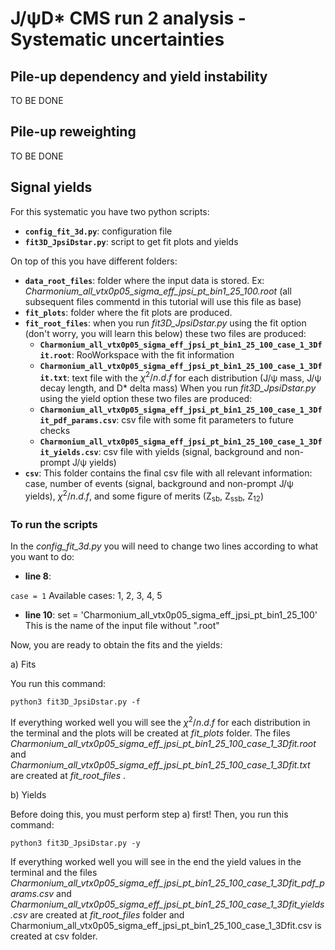 # J/ψD* CMS run 2 analysis - Systematic uncertainties  

<!---
To see the preview type ctr+shift+v
--->

## Pile-up dependency and yield instability

TO BE DONE

## Pile-up reweighting

TO BE DONE

## Signal yields

For this systematic you have two python scripts:

- **`config_fit_3d.py`**: configuration file
- **`fit3D_JpsiDstar.py`**: script to get fit plots and yields

On top of this you have different folders:

- **`data_root_files`**: folder where the input data is stored. Ex: _Charmonium_all_vtx0p05_sigma_eff_jpsi_pt_bin1_25_100.root_ (all subsequent files commentd in this tutorial will use this file as base)
- **`fit_plots`**: folder where the fit plots are produced.
- **`fit_root_files`**: when you run _fit3D_JpsiDstar.py_ using the fit option (don't worry, you will learn this below) these two files are produced:
    - **`Charmonium_all_vtx0p05_sigma_eff_jpsi_pt_bin1_25_100_case_1_3Dfit.root`**: RooWorkspace with the fit information
    - **`Charmonium_all_vtx0p05_sigma_eff_jpsi_pt_bin1_25_100_case_1_3Dfit.txt`**: text file with the $\chi^2/n.d.f$ for each distribution (J/ψ mass, J/ψ decay length, and D* delta mass)
When you run _fit3D_JpsiDstar.py_ using the yield option these two files are produced:
    - **`Charmonium_all_vtx0p05_sigma_eff_jpsi_pt_bin1_25_100_case_1_3Dfit_pdf_params.csv`**: csv file with some fit parameters to future checks
    - **`Charmonium_all_vtx0p05_sigma_eff_jpsi_pt_bin1_25_100_case_1_3Dfit_yields.csv`**: csv file with yields (signal, background and non-prompt J/ψ yields)
- **`csv`**: This folder contains the final csv file with all relevant information: case, number of events (signal, background and non-prompt J/ψ yields), $\chi^2/n.d.f$, and some figure of merits (Z<sub>sb</sub>, Z<sub>ssb</sub>, Z<sub>12</sub>)

### To run the scripts

In the _config_fit_3d.py_ you will need to change two lines according to what you want to do:

- **line 8**:

`case = 1`
Available cases: 1, 2, 3, 4, 5

- **line 10**:
set = 'Charmonium_all_vtx0p05_sigma_eff_jpsi_pt_bin1_25_100'
This is the name of the input file without ".root"

Now, you are ready to obtain the fits and the yields:

a) Fits

You run this command:

`python3 fit3D_JpsiDstar.py -f`

If everything worked well you will see the $\chi^2/n.d.f$ for each distribution in the terminal and the plots will be created at _fit_plots_ folder. The files _Charmonium_all_vtx0p05_sigma_eff_jpsi_pt_bin1_25_100_case_1_3Dfit.root_ and _Charmonium_all_vtx0p05_sigma_eff_jpsi_pt_bin1_25_100_case_1_3Dfit.txt_ are created at _fit_root_files_ .

b) Yields

Before doing this, you must perform step a) first! Then, you run  this command:

`python3 fit3D_JpsiDstar.py -y`

If everything worked well you will see in the end the yield values in the terminal and the files _Charmonium_all_vtx0p05_sigma_eff_jpsi_pt_bin1_25_100_case_1_3Dfit_pdf_params.csv_ and _Charmonium_all_vtx0p05_sigma_eff_jpsi_pt_bin1_25_100_case_1_3Dfit_yields.csv_ are created at _fit_root_files_  folder and Charmonium_all_vtx0p05_sigma_eff_jpsi_pt_bin1_25_100_case_1_3Dfit.csv is created at csv folder.